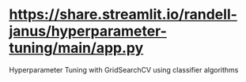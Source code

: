 # https://share.streamlit.io/randell-janus/hyperparameter-tuning/main/app.py
Hyperparameter Tuning with GridSearchCV using classifier algorithms
